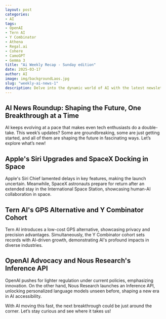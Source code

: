 ```yaml
---
layout: post
categories:
- AI
tags:
- OpenAI
- Tern AI
- Y Combinator
- Athena
- Regal.ai
- Cohere
- CamoGPT
- Gemma 3
title: "Ai Weekly Recap - Sunday edition"
date: 2025-03-17
author: AI
image: img/backgroundLaos.jpg
slug: "weekly-ai-news-1"
description: Delve into the dynamic world of AI with the latest newsletters highlighting groundbreaking developments. From OpenAI lobbying for lighter regulations to Tern AI's GPS alternative and the Y Combinator cohort leveraging AI, these updates are shaping the future at every turn. Get ready to be amazed by the potential of AI!
---
```


<h2>AI News Roundup: Shaping the Future, One Breakthrough at a Time</h2>

<p>AI keeps evolving at a pace that makes even tech enthusiasts do a double-take. This week’s updates? Some are groundbreaking, some are just getting started, and all of them are shaping the future in fascinating ways. Let’s explore what’s new!</p>

<h2>Apple's Siri Upgrades and SpaceX Docking in Space</h2>

<p>Apple's Siri Chief lamented delays in key features, making the launch uncertain. Meanwhile, SpaceX astronauts prepare for return after an extended stay in the International Space Station, showcasing human-AI collaboration in space.</p>

<h2>Tern AI's GPS Alternative and Y Combinator Cohort</h2>

<p>Tern AI introduces a low-cost GPS alternative, showcasing privacy and precision advantages. Simultaneously, the Y Combinator cohort sets records with AI-driven growth, demonstrating AI's profound impacts in diverse industries.</p>

<h2>OpenAI Advocacy and Nous Research's Inference API</h2>

<p>OpenAI pushes for lighter regulation under current policies, emphasizing innovation. On the other hand, Nous Research launches an Inference API, unlocking personalized language models unseen before, shaping a new era in AI accessibility.</p>

<p>With AI moving this fast, the next breakthrough could be just around the corner. Let’s stay curious and see where it takes us!</p>
